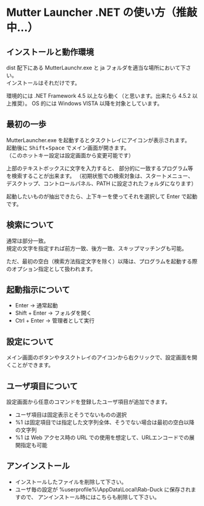 # Mutter Launcher .NET の使い方（推敲中...）

## インストールと動作環境

dist 配下にある MutterLaunchr.exe と ja フォルダを適当な場所において下さい。  
インストールはそれだけです。

環境的には .NET Framework 4.5 以上なら動く（と思います。出来たら 4.5.2 以上推奨）。
OS 的には Windows VISTA 以降を対象としています。

## 最初の一歩

MutterLauncher.exe を起動するとタスクトレイにアイコンが表示されます。  
起動後に <kbd>Shift</kbd>+<kbd>Space</kbd> でメイン画面が開きます。  
（このホットキー設定は設定画面から変更可能です）

上部のテキストボックスに文字を入力すると、
部分的に一致するプログラム等を検索することが出来ます。
（初期状態での検索対象は、スタートメニュー、デスクトップ、コントロールパネル、PATH に設定されたフォルダになります）  

起動したいものが抽出できたら、上下キーを使ってそれを選択して Enter で起動です。


## 検索について

通常は部分一致。  
規定の文字を指定すれば前方一致、後方一致、スキップマッチングも可能。  

ただ、最初の空白（検索方法指定文字を除く）以降は、プログラムを起動する際のオプション指定として扱われます。

## 起動指示について

- Enter → 通常起動
- Shift + Enter → フォルダを開く
- Ctrl + Enter → 管理者として実行


## 設定について

メイン画面のボタンやタスクトレイのアイコンから右クリックで、設定画面を開くことができます。

## ユーザ項目について

設定画面から任意のコマンドを登録したユーザ項目が追加できます。  

- ユーザ項目は固定表示とそうでないものの選択  
- %1 は固定項目では指定した文字列全体、そうでない場合は最初の空白以降の文字列
- %1 は Web アクセス時の URL での使用を想定して、URLエンコードでの展開指定も可能

## アンインストール

- インストールしたファイルを削除して下さい。
- ユーザ毎の設定が %userprofile%\AppData\Local\Rab-Duck に保存されますので、
アンインストール時にはこちらも削除して下さい。
